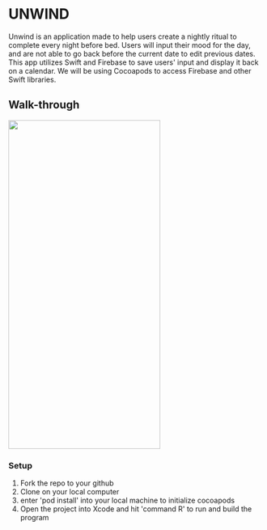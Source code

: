 # UNWIND

Unwind is an application made to help users create a nightly ritual to complete every night before bed. Users will input their mood for the day, and are not able to go back before the current date to edit previous dates. This app utilizes Swift and Firebase to save users' input and display it back on a calendar. We will be using Cocoapods to access Firebase and other Swift libraries.

## Walk-through

<img width="300px" height="650px" src="./demo/unwind_walkthrough.gif">

### Setup
1. Fork the repo to your github
2. Clone on your local computer
3. enter 'pod install' into your local machine to initialize cocoapods
4. Open the project into Xcode and hit 'command R' to run and build the program
